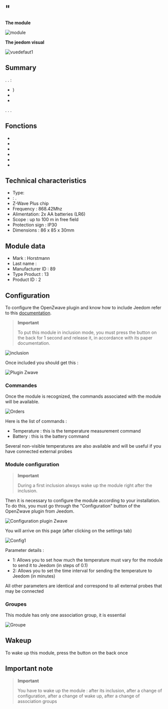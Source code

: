 # "

**The module**

![module](images/secure.ses302/module.jpg)

**The jeedom visual**

![vuedefaut1](images/secure.ses302/vuedefaut1.jpg)

## Summary

. . :

-   )
-   
-   

. . .

## Fonctions

-   
-   
-   
-   
-   
-   

## Technical characteristics

-   Type: 
-   : .
-   Z-Wave Plus chip
-   Frequency : 868.42Mhz
-   Alimentation: 2x AA batteries (LR6)
-   Scope : up to 100 m in free field
-   Protection sign : IP30
-   Dimensions : 86 x 85 x 30mm

## Module data

-   Mark : Horstmann
-   Last name : 
-   Manufacturer ID : 89
-   Type Product : 13
-   Product ID : 2

## Configuration

To configure the OpenZwave plugin and know how to include Jeedom refer to this [documentation](https://doc.jeedom.com/en_US/plugins/automation%20protocol/openzwave/).

> **Important**
>
> To put this module in inclusion mode, you must press the button on the back for 1 second and release it, in accordance with its paper documentation.

![inclusion](images/secure.ses302/inclusion.jpg)

Once included you should get this :

![Plugin Zwave](images/secure.ses302/information.jpg)

### Commandes

Once the module is recognized, the commands associated with the module will be available.

![Orders](images/secure.ses302/commandes.jpg)

Here is the list of commands :

-   Temperature : this is the temperature measurement command
-   Battery : this is the battery command

Several non-visible temperatures are also available and will be useful if you have connected external probes

### Module configuration

> **Important**
>
> During a first inclusion always wake up the module right after the inclusion.

Then it is necessary to configure the module according to your installation. To do this, you must go through the "Configuration" button of the OpenZwave plugin from Jeedom.

![Configuration plugin Zwave](images/plugin/bouton_configuration.jpg)

You will arrive on this page (after clicking on the settings tab)

![Config1](images/secure.ses302/config1.jpg)

Parameter details :

-   1: Allows you to set how much the temperature must vary for the module to send it to Jeedom (in steps of 0.1)
-   2: Allows you to set the time interval for sending the temperature to Jeedom (in minutes)

All other parameters are identical and correspond to all external probes that may be connected

### Groupes

This module has only one association group, it is essential

![Groupe](images/secure.ses302/groupe.jpg)

## Wakeup

To wake up this module, press the button on the back once

## Important note

> **Important**
>
> You have to wake up the module : after its inclusion, after a change of configuration, after a change of wake up, after a change of association groups
